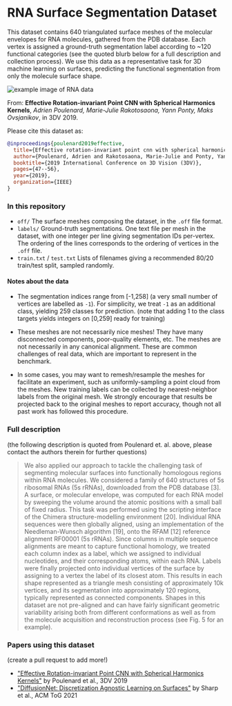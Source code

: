 # RNA Surface Segmentation Dataset

This dataset contains 640 triangulated surface meshes of the molecular envelopes for RNA molecules, gathered from the PDB database. Each vertex is assigned a ground-truth segmentation label according to ~120 functional categories (see the quoted blurb below for a full description and collection process). We use this data as a representative task for 3D machine learning on surfaces, predicting the functional segmentation from only the molecule surface shape.

![example image of RNA data](https://github.com/nmwsharp/RNA-Surface-Segmentaton-Dataset/blob/main/rna_image.png?raw=true)

From: **Effective Rotation-invariant Point CNN with Spherical Harmonics Kernels**, *Adrien Poulenard, Marie-Julie Rakotosaona, Yann Ponty, Maks Ovsjanikov*, in 3DV 2019.

Please cite this dataset as:
```bib
@inproceedings{poulenard2019effective,
  title={Effective rotation-invariant point cnn with spherical harmonics kernels},
  author={Poulenard, Adrien and Rakotosaona, Marie-Julie and Ponty, Yann and Ovsjanikov, Maks},
  booktitle={2019 International Conference on 3D Vision (3DV)},
  pages={47--56},
  year={2019},
  organization={IEEE}
}
```

### In this repository
- `off/` The surface meshes composing the dataset, in the `.off` file format.
- `labels/` Ground-truth segmentations. One text file per mesh in the dataset, with one integer per line giving segmentation IDs per-vertex. The ordering of the lines corresponds to the ordering of vertices in the `.off` file.
- `train.txt` / `test.txt` Lists of filenames giving a recommended 80/20 train/test split, sampled randomly.

#### Notes about the data
- The segmentation indices range from [-1,258] (a very small number of vertices are labelled as `-1`). For simplicity, we treat `-1` as an additional class, yielding 259 classes for prediction. (note that adding 1 to the class targets yields integers on [0,259] ready for training)

- These meshes are not necessarily nice meshes! They have many disconnected components, poor-quality elements, etc. The meshes are not necessarily in any canonical alignment. These are common challenges of real data, which are important to represent in the benchmark.

- In some cases, you may want to remesh/resample the meshes for facilitate an experiment, such as uniformly-sampling a point cloud from the meshes. New training labels can be collected by nearest-neighbor labels from the original mesh. We strongly encourage that results be projected back to the original meshes to report accuracy, though not all past work has followed this procedure.


### Full description

(the following description is quoted from Poulenard et. al. above, please contact the authors therein for further questions)

> We also applied our approach to tackle the challenging task of segmenting molecular surfaces into functionally homologous regions within RNA molecules. We considered a family of 640 structures of 5s ribosomal RNAs (5s rRNAs), downloaded from the PDB database [3]. A surface, or molecular envelope, was computed for each RNA model by sweeping the volume around the atomic positions with a small ball of fixed radius. This task was performed using the scripting interface of the Chimera structure-modelling environment [20]. Individual RNA sequences were then globally aligned, using an implementation of the Needleman-Wunsch algorithm [19], onto the RFAM [12] reference alignment RF00001 (5s rRNAs). Since columns in multiple sequence alignments are meant to capture functional homology, we treated each column index as a label, which we assigned to individual nucleotides, and their corresponding atoms, within each RNA. Labels were finally projected onto individual vertices of the surface by assigning to a vertex the label of its closest atom. This results in each shape represented as a triangle mesh consisting of approximately 10k vertices, and its segmentation into approximately 120 regions, typically represented as connected components. Shapes in this dataset are not pre-aligned and can have fairly significant geometric variability arising both from different conformations as well as from the molecule acquisition and reconstruction process (see Fig. 5 for an example).


### Papers using this dataset
(create a pull request to add more!)
- ["Effective Rotation-invariant Point CNN with Spherical Harmonics Kernels"](https://arxiv.org/abs/1906.11555) by Poulenard et al., 3DV 2019
- ["DiffusionNet: Discretization Agnostic Learning on Surfaces"](https://arxiv.org/abs/2012.00888) by Sharp et al., ACM ToG 2021
